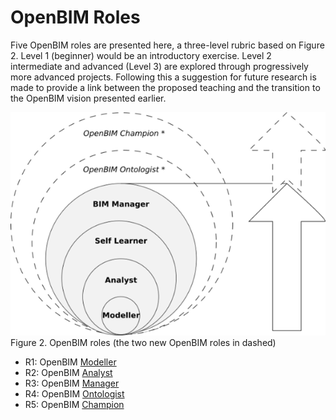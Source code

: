 # OpenBIM Roles
Five OpenBIM roles are presented here, a three-level rubric based on Figure 2. Level 1 (beginner) would be an introductory exercise. Level 2 intermediate and advanced (Level 3) are explored through progressively more advanced projects. Following this a suggestion for future research is made to provide a link between the proposed teaching and the transition to the OpenBIM vision presented earlier.

![img](/img/roles.png)
Figure 2. OpenBIM roles (the two new OpenBIM roles in dashed)

* R1: OpenBIM [Modeller](/Roles/Modeller)
* R2: OpenBIM [Analyst](/Roles/Analyst)
* R3: OpenBIM [Manager](/Roles/Manager)
* R4: OpenBIM [Ontologist](/Roles/Ontologist)
* R5: OpenBIM [Champion](/Roles/Champion)
